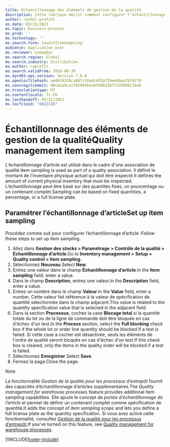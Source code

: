 ```yaml
---
title: Échantillonnage des éléments de gestion de la qualité
description: Cette rubrique décrit comment configurer l’échantillonnage d’article.
author: rachel-profitt
ms.date: 03/23/2021
ms.topic: business-process
ms.prod: ''
ms.technology: ''
ms.search.form: InventItemSampling
audience: Application User
ms.reviewer: kamaybac
ms.search.region: Global
ms.search.industry: Distribution
ms.author: raprofit
ms.search.validFrom: 2016-06-30
ms.dyn365.ops.version: Version 7.0.0
ms.openlocfilehash: ae8bfd329ca0d7c30adcd93a759ee6bea7b76278
ms.sourcegitcommit: 08ce2a9ca1f02064beabfb9b228717d39882164b
ms.translationtype: HT
ms.contentlocale: fr-FR
ms.lasthandoff: 05/11/2021
ms.locfileid: "6022226"
---
```

# <a name="quality-management-item-sampling"></a><span data-ttu-id="10a4f-103">Échantillonnage des éléments de gestion de la qualité</span><span class="sxs-lookup"><span data-stu-id="10a4f-103">Quality management item sampling</span></span>

<span data-ttu-id="10a4f-104">L'échantillonnage d’article est utilisé dans le cadre d'une association de qualité.</span><span class="sxs-lookup"><span data-stu-id="10a4f-104">Item sampling is used as part of a quality association.</span></span> <span data-ttu-id="10a4f-105">Il définit le montant de l'inventaire physique actuel qui doit être inspecté.</span><span class="sxs-lookup"><span data-stu-id="10a4f-105">It defines the amount of current physical inventory that must be inspected.</span></span> <span data-ttu-id="10a4f-106">L’échantillonnage peut être basé sur des quantités fixes, un pourcentage ou un contenant complet.</span><span class="sxs-lookup"><span data-stu-id="10a4f-106">Sampling can be based on fixed quantities, a percentage, or a full license plate.</span></span>

## <a name="set-up-item-sampling"></a><span data-ttu-id="10a4f-107">Paramétrer l’échantillonnage d’article</span><span class="sxs-lookup"><span data-stu-id="10a4f-107">Set up item sampling</span></span>

<span data-ttu-id="10a4f-108">Procédez comme suit pour configurer l’échantillonnage d’article :</span><span class="sxs-lookup"><span data-stu-id="10a4f-108">Follow these steps to set up item sampling.</span></span>

1. <span data-ttu-id="10a4f-109">Allez dans **Gestion des stocks \> Paramétrage \> Contrôle de la qualité \> Échantillonnage d’article**.</span><span class="sxs-lookup"><span data-stu-id="10a4f-109">Go to **Inventory management \> Setup \> Quality control \> Item sampling**.</span></span>
1. <span data-ttu-id="10a4f-110">Sélectionnez **Nouveau**.</span><span class="sxs-lookup"><span data-stu-id="10a4f-110">Select **New**.</span></span>
1. <span data-ttu-id="10a4f-111">Entrez une valeur dans le champ **Échantillonnage d’article**.</span><span class="sxs-lookup"><span data-stu-id="10a4f-111">In the **Item sampling** field, enter a value.</span></span>
1. <span data-ttu-id="10a4f-112">Dans le champ **Description**, entrez une valeur.</span><span class="sxs-lookup"><span data-stu-id="10a4f-112">In the **Description** field, enter a value.</span></span>
1. <span data-ttu-id="10a4f-113">Entrez un nombre dans le champ **Valeur**.</span><span class="sxs-lookup"><span data-stu-id="10a4f-113">In the **Value** field, enter a number.</span></span> <span data-ttu-id="10a4f-114">Cette valeur fait référence à la valeur de spécification de quantité sélectionnée dans le champ adjacent.</span><span class="sxs-lookup"><span data-stu-id="10a4f-114">This value is related to the quantity specification value that is selected in the adjacent field.</span></span>
1. <span data-ttu-id="10a4f-115">Dans la section **Processus**, cochez la case **Blocage total** si la quantité totale du lot ou de la ligne de commande doit être bloquée en cas d'échec d'un test.</span><span class="sxs-lookup"><span data-stu-id="10a4f-115">In the **Process** section, select the **Full blocking** check box if the whole lot or order line quantity should be blocked if a test is failed.</span></span> <span data-ttu-id="10a4f-116">Si cette case à cocher est désactivée, seuls les éléments de l'ordre de qualité seront bloqués en cas d'échec d'un test.</span><span class="sxs-lookup"><span data-stu-id="10a4f-116">If this check box is cleared, only the items in the quality order will be blocked if a test is failed.</span></span>
1. <span data-ttu-id="10a4f-117">Sélectionnez **Enregistrer**.</span><span class="sxs-lookup"><span data-stu-id="10a4f-117">Select **Save**.</span></span>
1. <span data-ttu-id="10a4f-118">Fermez la page.</span><span class="sxs-lookup"><span data-stu-id="10a4f-118">Close the page.</span></span>

> [!NOTE]
> <span data-ttu-id="10a4f-119">La fonctionnalité *Gestion de la qualité pour les processus d’entrepôt* fournit des capacités d’échantillonnage d’articles supplémentaires.</span><span class="sxs-lookup"><span data-stu-id="10a4f-119">The *Quality management for warehouse processes* feature provides additional item sampling capabilities.</span></span> <span data-ttu-id="10a4f-120">Elle ajoute le concept de *portée d’échantillonnage de l’article* et permet de définir un contenant complet comme spécification de quantité.</span><span class="sxs-lookup"><span data-stu-id="10a4f-120">It adds the concept of *item sampling scope* and lets you define a full license plate as the quantity specification.</span></span> <span data-ttu-id="10a4f-121">Si vous avez activé cette fonctionnalité, consultez [Gestion de la qualité pour les processus d’entrepôt](quality-management-for-warehouses-processes.md).</span><span class="sxs-lookup"><span data-stu-id="10a4f-121">If you've turned on this feature, see [Quality management for warehouse processes](quality-management-for-warehouses-processes.md).</span></span>

[!INCLUDE[footer-include](../../includes/footer-banner.md)]
